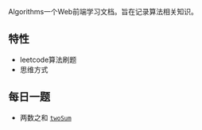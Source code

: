 Algorithms一个Web前端学习文档。旨在记录算法相关知识。


## 特性

- leetcode算法刷题
- 思维方式

## 每日一题
- 两数之和 [`twoSum`](https://github.com/StellaYangF/algorithms/blob/main/src/twoSum.ts)